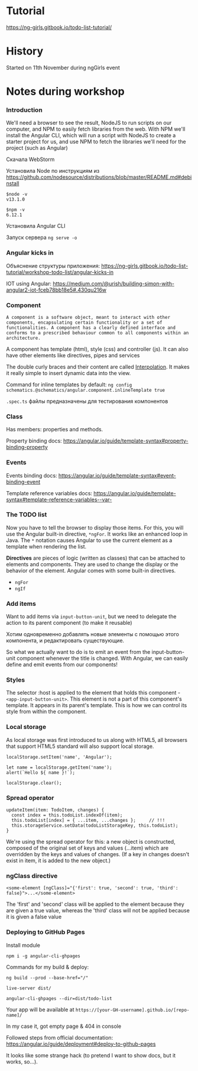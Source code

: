 # Tutorial 
https://ng-girls.gitbook.io/todo-list-tutorial/

# History
Started on 11th November during ngGirls event

# Notes during workshop

### Introduction
We'll need a browser to see the result, NodeJS to run scripts on our computer, and NPM to easily fetch libraries from the web. With NPM we'll install the Angular CLI, which will run a script with NodeJS to create a starter project for us, and use NPM to fetch the libraries we'll need for the project (such as Angular)

Скачала WebStorm

Установила Node по инструкциям из https://github.com/nodesource/distributions/blob/master/README.md#debinstall
```
$node -v
v13.1.0 

$npm -v
6.12.1
```

Установила Angular CLI

Запуск сервера `ng serve -o`


### Angular kicks in

Объяснение структуры приложения: https://ng-girls.gitbook.io/todo-list-tutorial/workshop-todo-list/angular-kicks-in

IOT using Angular: https://medium.com/@urish/building-simon-with-angular2-iot-fceb78bb18e5#.430qu216w


### Component
```
A component is a software object, meant to interact with other components, encapsulating certain functionality or a set of functionalities. A component has a clearly defined interface and conforms to a prescribed behaviour common to all components within an architecture.
```

A component has template (html), style (css) and controller (js). It can also have other elements like directives, pipes and services

The double curly braces and their content are called [Interpolation](https://angular.io/guide/glossary#interpolation). It makes it really simple to insert dynamic data into the view.

Command for inline templates by default:
```ng config schematics.@schematics/angular.component.inlineTemplate true```


`.spec.ts` файлы предназначены для тестирования компонентов


### Class
Has members: properties and methods.

Property binding docs: https://angular.io/guide/template-syntax#property-binding-property

### Events

Events binding docs: https://angular.io/guide/template-syntax#event-binding-event

Template reference variables docs: https://angular.io/guide/template-syntax#template-reference-variables--var-

### The TODO list

Now you have to tell the browser to display those items. For this, you will use the Angular built-in directive, `*ngFor`. It works like an enhanced loop in Java. The `*` notation causes Angular to use the current element as a template when rendering the list.

**Directives** are pieces of logic (written as classes) that can be attached to elements and components. They are used to change the display or the behavior of the element. Angular comes with some built-in directives.
* `ngFor`
* `ngIf`


### Add items

Want to add items via `input-button-unit`, but we need to delegate the action to its parent component (to make it reusable)

Хотим одновременно добавлять новые элементы с помощью этого компонента, и редактировать существующие.

So what we actually want to do is to emit an event from the input-button-unit component whenever the title is changed. With Angular, we can easily define and emit events from our components!

### Styles

The selector :host is applied to the element that holds this component - `<app-input-button-unit>`. This element is not a part of this component's template. It appears in its parent's template. This is how we can control its style from within the component.

### Local storage
As local storage was first introduced to us along with HTML5, all browsers that support HTML5 standard will also support local storage.

```
localStorage.setItem('name', 'Angular');

let name = localStorage.getItem('name'); 
alert(`Hello ${ name }!`);

localStorage.clear();
```

### Spread operator

```
updateItem(item: TodoItem, changes) {
  const index = this.todoList.indexOf(item);
  this.todoList[index] = { ...item, ...changes };     // !!!
  this.storageService.setData(todoListStorageKey, this.todoList);
}
```

We're using the spread operator for this: a new object is constructed, composed of the original set of keys and values (...item) which are overridden by the keys and values of changes. (If a key in changes doesn't exist in item, it is added to the new object.)


### ngClass directive
```
<some-element [ngClass]="{'first': true, 'second': true, 'third': false}">...</some-element>
```

The 'first' and 'second' class will be applied to the element because they are given a true value, whereas the 'third' class will not be applied because it is given a false value


### Deploying to GitHub Pages

Install module
```
npm i -g angular-cli-ghpages
```


Commands for my build & deploy:
```
ng build --prod --base-href="/"

live-server dist/

angular-cli-ghpages --dir=dist/todo-list
```

Your app will be available at `https://[your-GH-username].github.io/[repo-name]/`

In my case it, got empty page & 404 in console


Followed steps from official documentation: https://angular.io/guide/deployment#deploy-to-github-pages

It looks like some strange hack (to pretend I want to show docs, but it works, so...).
